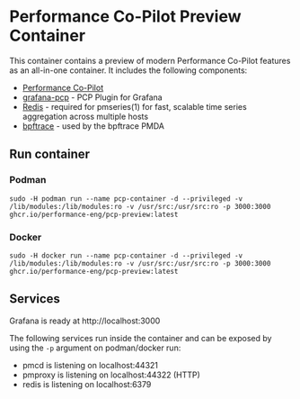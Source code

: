 # Performance Co-Pilot Preview Container


This container contains a preview of modern Performance Co-Pilot features
as an all-in-one container.  It includes the following components:

* [Performance Co-Pilot](https://pcp.io)
* [grafana-pcp](https://github.com/performancecopilot/grafana-pcp) - PCP Plugin for Grafana
* [Redis](https://redis.io) - required for pmseries(1) for fast, scalable time series aggregation across multiple hosts
* [bpftrace](https://github.com/iovisor/bpftrace) - used by the bpftrace PMDA

## Run container
### Podman
```
sudo -H podman run --name pcp-container -d --privileged -v /lib/modules:/lib/modules:ro -v /usr/src:/usr/src:ro -p 3000:3000 ghcr.io/performance-eng/pcp-preview:latest
```

### Docker
```
sudo -H docker run --name pcp-container -d --privileged -v /lib/modules:/lib/modules:ro -v /usr/src:/usr/src:ro -p 3000:3000 ghcr.io/performance-eng/pcp-preview:latest
```
## Services

Grafana is ready at http://localhost:3000

The following services run inside the container and can be exposed by using the `-p` argument on podman/docker run:
* pmcd is listening on localhost:44321
* pmproxy is listening on localhost:44322 (HTTP)
* redis is listening on localhost:6379
